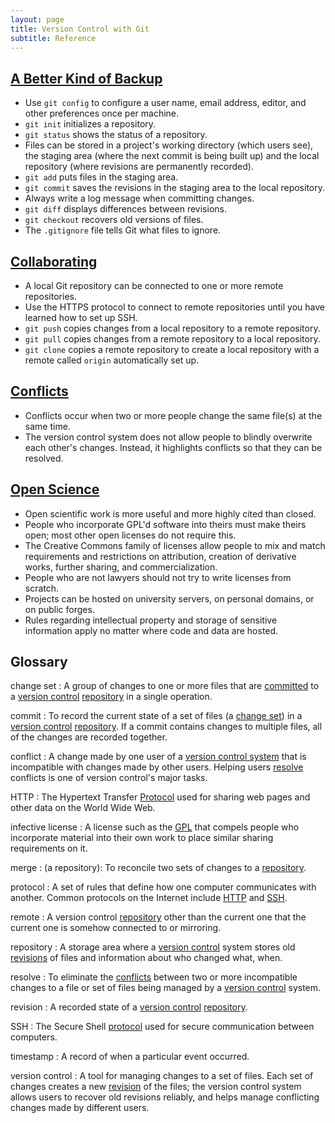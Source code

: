 ```yaml
---
layout: page
title: Version Control with Git
subtitle: Reference
---
```

## [A Better Kind of Backup](01-backup.html)

*   Use `git config` to configure
    a user name, email address, editor, and other preferences once per machine.
*   `git init` initializes a repository.
*   `git status` shows the status of a repository.
*   Files can be stored in a project's working directory (which users see),
    the staging area (where the next commit is being built up)
    and the local repository (where revisions are permanently recorded).
*   `git add` puts files in the staging area.
*   `git commit` saves the revisions in the staging area to the local repository.
*   Always write a log message when committing changes.
*   `git diff` displays differences between revisions.
*   `git checkout` recovers old versions of files.
*   The `.gitignore` file tells Git what files to ignore.

## [Collaborating](02-collab.html)

*   A local Git repository can be connected to one or more remote repositories.
*   Use the HTTPS protocol to connect to remote repositories until you have learned how to set up SSH.
*   `git push` copies changes from a local repository to a remote repository.
*   `git pull` copies changes from a remote repository to a local repository.
*   `git clone` copies a remote repository to create a local repository
    with a remote called `origin` automatically set up.

## [Conflicts](03-conflict.html)

*   Conflicts occur when two or more people change the same file(s) at the same time.
*   The version control system does not allow people to blindly overwrite each other's changes.
    Instead, it highlights conflicts so that they can be resolved.

## [Open Science](04-open.html)

*   Open scientific work is more useful and more highly cited than closed.
*   People who incorporate GPL'd software into theirs must make theirs open;
    most other open licenses do not require this.
*   The Creative Commons family of licenses allow people to mix and match
    requirements and restrictions on attribution,
    creation of derivative works,
    further sharing,
    and commercialization.
*   People who are not lawyers should not try to write licenses from scratch.
*   Projects can be hosted on university servers,
    on personal domains,
    or on public forges.
*   Rules regarding intellectual property and storage of sensitive information apply
    no matter where code and data are hosted.

## Glossary

change set
:   A group of changes to one or more files
    that are [committed](#commit) to a [version control](#version-control) [repository](#repository)
    in a single operation.

commit
:   To record the current state of a set of files (a [change set](#changeset))
    in a [version control](#version-control) [repository](#repository).
    If a commit contains changes to multiple files,
    all of the changes are recorded together.

conflict
:   A change made by one user of a [version control system](#version-control)
    that is incompatible with changes made by other users.
    Helping users [resolve](#resolve) conflicts
    is one of version control's major tasks.

HTTP
:   The Hypertext Transfer [Protocol](#protocol) used for sharing web pages and other data
    on the World Wide Web.

infective license
:   A license such as the [GPL](http://opensource.org/licenses/GPL-3.0)
    that compels people who incorporate material into their own work
    to place similar sharing requirements on it.

merge
:   (a repository):
    To reconcile two sets of changes to a [repository](#repository).

protocol
:   A set of rules that define how one computer communicates with another.
    Common protocols on the Internet include [HTTP](#http) and [SSH](#ssh).

remote
:   A version control [repository](#repository) other than the current one
    that the current one is somehow connected to or mirroring.

repository
:   A storage area where a [version control](#version-control) system
    stores old [revisions](#revision) of files and information about who changed what, when.

resolve
:   To eliminate the [conflicts](#conflict) between two or more incompatible changes to a file or set of files
    being managed by a [version control](#version-control) system.

revision
:   A recorded state of a [version control](#version-control) [repository](#repository).

SSH
:   The Secure Shell [protocol](#protocol) used for secure communication between computers.

timestamp
:   A record of when a particular event occurred.

version control
:   A tool for managing changes to a set of files.
    Each set of changes creates a new [revision](#revision) of the files;
    the version control system allows users to recover old revisions reliably,
    and helps manage conflicting changes made by different users.
